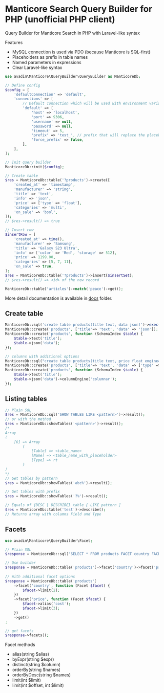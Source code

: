 # Manticore Search Query Builder for PHP (unofficial PHP client)

Query Builder for Manticore Search in PHP with Laravel-like syntax

Features
* MySQL connection is used via PDO (because Manticore is SQL-first)
* Placeholders as prefix in table names
* Named parameters in expressions
* Clear Laravel-like syntax

```php
use avadim\Manticore\QueryBuilder\QueryBuilder as ManticoreDb;

// Define config
$config = [
    'defaultConnection' => 'default',
    'connections' => [
        // Default connection which will be used with environment variables
        'default' => [
            'host' => 'localhost',
            'port' => 9306,
            'username' => null,
            'password' => null,
            'timeout' => 5,
            'prefix' => 'test_', // prefix that will replace the placeholder "?<table_name>"
            'force_prefix' => false,
        ],
    ],
];

// Init query builder
ManticoreDb::init($config);

// Create table
$res = ManticoreDb::table('?products')->create([
    'created_at' => 'timestamp',
    'manufacturer' => 'string',
    'title' => 'text',
    'info' => 'json',
    'price' => ['type' => 'float'],
    'categories' => 'multi',
    'on_sale' => 'bool',
]);
// $res->result() => true

// Insert row
$insertRow = [
    'created_at' => time(),
    'manufacturer' => 'Samsung',
    'title' => 'Galaxy S23 Ultra',
    'info' => ['color' => 'Red', 'storage' => 512],
    'price' => 1199.00,
    'categories' => [5, 7, 11],
    'on_sale' => true,
];
$res = ManticoreDb::table('?products')->insert($insertSet);
// $res->result() => <id> of the new record

ManticoreDb::table('articles')->match('peace')->get();
```

More detail documentation is available in [docs](/docs/README.md) folder.

## Create table

```php
ManticoreDb::sql('create table products(title text, data json)')->exec();
ManticoreDb::create('products', ['title'=> 'text', 'data' => 'json']);
ManticoreDb::create('products', function (SchemaIndex $table) {
    $table->text('title');
    $table->json('data'); 
});

// columns with additional options
ManticoreDb::sql("create table products(title text, price float engine='columnar') engine='rowwise'")->exec();
ManticoreDb::create('products', ['title'=> 'text', 'data' => ['type' => 'json', 'engine' => 'rowwise']]);
ManticoreDb::create('products', function (SchemaIndex $table) {
    $table->text('title');
    $table->json('data')->columnEngine('columnar');
});

```

## Listing tables
```php
// Plain SQL
$res = ManticoreDb::sql('SHOW TABLES LIKE <pattern>')->result();
// or with the method
$res = ManticoreDb::showTables('<pattern>')->result();
/*
Array
(
    [0] => Array
        (
            [Table] => <table_name>
            [Name] => <table_name_with_placeholder>
            [Type] => rt
        )
)
*/
// Get tables by pattern
$res = ManticoreDb::showTables('abc%')->result();

// Get tables with prefix
$res = ManticoreDb::showTables('?%')->result();

// Equals of {DESC | DESCRIBE} table [ LIKE pattern ]
$res = ManticoreDb::table('test')->describe();
// Returns array with columns Field and Type

```

## Facets
```php
use avadim\Manticore\QueryBuilder\Facet;

// Plain SQL
$response = ManticoreDb::sql('SELECT * FROM products FACET country FACET price')->exec();

// Use builder
$response = ManticoreDb::table('products')->facet('country')->facet('price')->get();
 
// With additional facet options
$response = ManticoreDb::table('products')
    ->facet('country', function (Facet $facet) {
        $facet->limit(2);
    })
    ->facet('price', function (Facet $facet) {
        $facet->alias('cost');
        $facet->limit(3);
    })
    ->get()
;

// get facets
$response->facets();
```
Facet methods
* alias(string $alias)
* byExpr(string $expr)
* distinct(string $column)
* orderBy(string $names)
* orderByDesc(string $names)
* limit(int $limit)
* limit(int $offset, int $limit)